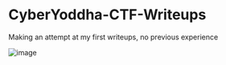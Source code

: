 # CyberYoddha-CTF-Writeups
Making an attempt at my first writeups, no previous experience

![image]()
